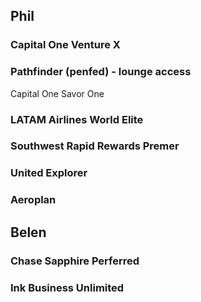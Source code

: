 
## Phil

### Capital One Venture X
### Pathfinder (penfed) - lounge access
Capital One Savor One

### LATAM Airlines World Elite

### Southwest Rapid Rewards Premer

### United Explorer

### Aeroplan




## Belen
### Chase Sapphire Perferred  

### Ink Business Unlimited


